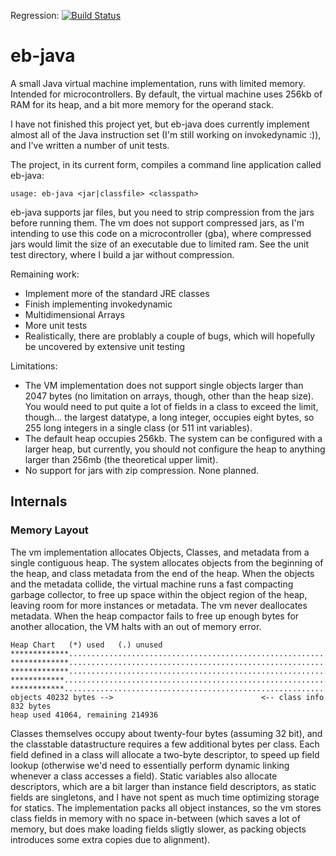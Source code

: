 Regression: [![Build Status](https://app.travis-ci.com/evanbowman/eb-java.svg?branch=master)](https://app.travis-ci.com/evanbowman/eb-java)


# eb-java

A small Java virtual machine implementation, runs with limited memory. Intended for microcontrollers.
By default, the virtual machine uses 256kb of RAM for its heap, and a bit more memory for the operand stack.

I have not finished this project yet, but eb-java does currently implement almost all of the Java instruction set (I'm still working on invokedynamic :)), and I've written a number of unit tests.

The project, in its current form, compiles a command line application called eb-java:
```
usage: eb-java <jar|classfile> <classpath>
```
eb-java supports jar files, but you need to strip compression from the jars before running them. The vm does not support compressed jars, as I'm intending to use this code on a microcontroller (gba), where compressed jars would limit the size of an executable due to limited ram. See the unit test directory, where I build a jar without compression.


Remaining work:
* Implement more of the standard JRE classes
* Finish implementing invokedynamic
* Multidimensional Arrays
* More unit tests
* Realistically, there are problably a couple of bugs, which will hopefully be uncovered by extensive unit testing


Limitations:
* The VM implementation does not support single objects larger than 2047 bytes (no limitation on arrays, though, other than the heap size). You would need to put quite a lot of fields in a class to exceed the limit, though... the largest datatype, a long integer, occupies eight bytes, so 255 long integers in a single class (or 511 int variables).
* The default heap occupies 256kb. The system can be configured with a larger heap, but currently, you should not configure the heap to anything larger than 256mb (the theoretical upper limit).
* No support for jars with zip compression. None planned.

## Internals

### Memory Layout

The vm implementation allocates Objects, Classes, and metadata from a single contiguous heap. The system allocates objects from the beginning of the heap, and class metadata from the end of the heap. When the objects and the metadata collide, the virtual machine runs a fast compacting garbage collector, to free up space within the object region of the heap, leaving room for more instances or metadata. The vm never deallocates metadata. When the heap compactor fails to free up enough bytes for another allocation, the VM halts with an out of memory error.
```
Heap Chart   (*) used   (.) unused
*************...................................................................
*************...................................................................
*************...................................................................
************....................................................................
************...................................................................*
objects 40232 bytes -->                                 <-- class info 832 bytes
heap used 41064, remaining 214936
```

Classes themselves occupy about twenty-four bytes (assuming 32 bit), and the classtable datastructure requires a few additional bytes per class. Each field defined in a class will allocate a two-byte descriptor, to speed up field lookup (otherwise we'd need to essentially perform dynamic linking whenever a class accesses a field). Static variables also allocate descriptors, which are a bit larger than instance field descriptors, as static fields are singletons, and I have not spent as much time optimizing storage for statics. The implementation packs all object instances, so the vm stores class fields in memory with no space in-between (which saves a lot of memory, but does make loading fields sligtly slower, as packing objects introduces some extra copies due to alignment).
